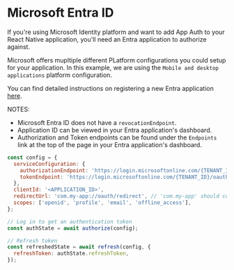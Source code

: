 # Microsoft Entra ID

If you're using Microsoft Identity platform and want to add App Auth to your React Native application, you'll need an Entra application to authorize against.

Microsoft offers mupltiple different PLatform configurations you could setup for your application. In this example, we are using the `Mobile and desktop applications` platform configuration.

You can find detailed instructions on registering a new Entra application [here](https://learn.microsoft.com/en-us/entra/identity-platform/quickstart-register-app?tabs=certificate).

NOTES:

- Microsoft Entra ID does not have a `revocationEndpoint`.
- Application ID can be viewed in your Entra application's dashboard.
- Authorization and Token endpoints can be found under the `Endpoints` link at the top of the page in your Entra application's dashboard.

```js
const config = {
  serviceConfiguration: {
    authorizationEndpoint: 'https://login.microsoftonline.com/{TENANT_ID}/oauth2/v2.0/authorize',
    tokenEndpoint: 'https://login.microsoftonline.com/{TENANT_ID}/oauth2/v2.0/token',
  },
  clientId: '<APPLICATION_ID>',
  redirectUrl: 'com.my-app://oauth/redirect', // 'com.my-app' should correspond to your app name
  scopes: ['openid', 'profile', 'email', 'offline_access'],
};

// Log in to get an authentication token
const authState = await authorize(config);

// Refresh token
const refreshedState = await refresh(config, {
  refreshToken: authState.refreshToken,
});
```
